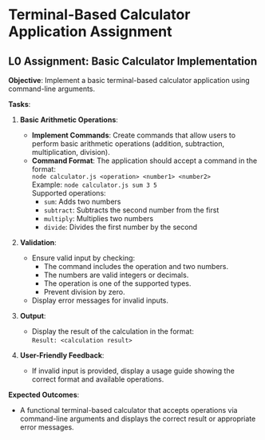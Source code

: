 # Terminal-Based Calculator Application Assignment

## **L0 Assignment: Basic Calculator Implementation**

**Objective**: Implement a basic terminal-based calculator application using command-line arguments.

**Tasks**:

1. **Basic Arithmetic Operations**:  
   - **Implement Commands**: Create commands that allow users to perform basic arithmetic operations (addition, subtraction, multiplication, division).
   - **Command Format**: The application should accept a command in the format:  
     `node calculator.js <operation> <number1> <number2>`  
     Example: `node calculator.js sum 3 5`  
     Supported operations:  
     - `sum`: Adds two numbers  
     - `subtract`: Subtracts the second number from the first  
     - `multiply`: Multiplies two numbers  
     - `divide`: Divides the first number by the second

2. **Validation**:  
   - Ensure valid input by checking:  
     - The command includes the operation and two numbers.  
     - The numbers are valid integers or decimals.  
     - The operation is one of the supported types.  
     - Prevent division by zero.  
   - Display error messages for invalid inputs.

3. **Output**:  
   - Display the result of the calculation in the format:  
     `Result: <calculation result>`  

4. **User-Friendly Feedback**:  
   - If invalid input is provided, display a usage guide showing the correct format and available operations.

**Expected Outcomes**:

- A functional terminal-based calculator that accepts operations via command-line arguments and displays the correct result or appropriate error messages.
